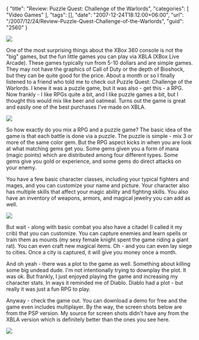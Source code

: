{
	"title": "Review: Puzzle Quest: Challenge of the Warlords",
	"categories": [
		"Video Games"
	],
	"tags": [],
	"date": "2007-12-24T18:12:00+06:00",
	"url": "/2007/12/24/Review-Puzzle-Quest-Challenge-of-the-Warlords",
	"guid": "2560"
}

<img src="http://static.raymondcamden.com/images/cfjedi/pglogoa.jpg">

One of the most surprising things about the XBox 360 console is not the "big" games, but the fun little games you can play via XBLA (XBox Live Arcade). These games typically run from 5-10 dollars and are simple games. They may not have the graphics of Call of Duty or the depth of Bioshock, but they can be quite good for the price. About a month or so I finally listened to a friend who told me to check out Puzzle Quest: Challenge of the Warlords. I knew it was a puzzle game, but it was also - get this - a RPG. Now frankly - I like RPGs quite a bit, and I like puzzle games a bit, but I thought this would mix like beer and oatmeal. Turns out the game is great and easily one of the best purchases I've made on XBLA.

<img src="http://static.raymondcamden.com/images/cfjedi/PQS1.jpg">

So how exactly do you mix a RPG and a puzzle game? The basic idea of the game is that each battle is done via a puzzle. The puzzle is simple - mix 3 or more of the same color gem. But the RPG aspect kicks in when you are look at what matching gems get you. Some gems given you a form of mana (magic points) which are distributed among four different types. Some gems give you gold or experience, and some gems do direct attacks on your enemy. 

You have a few basic character classes, including your typical fighters and mages, and you can customize your name and picture. Your character also has multiple skills that affect your magic ability and fighting skills. You also have an inventory of weapons, armors, and magical jewelry you can add as well.

<img src="http://static.raymondcamden.com/images/cfjedi/pq2.jpg">

But wait - along with basic combat you also have a citadel  (I called it my crib) that you can customize. You can capture enemies and learn spells or train them as mounts (my sexy female knight spent the game riding a giant rat). You can even craft new magical items. Oh - and you can even lay siege to cities. Once a city is captured, it will give you money once a month.

And oh yeah - there was a plot to the game as well. Something about killing some big undead dude. I'm not intentionally trying to downplay the plot. It was ok. But frankly, I just enjoyed playing the game and increasing my character stats. In ways it reminded me of Diablo. Diablo had a plot - but really it was just a fun RPG to play. 

Anyway - check the game out. You can download a demo for free and the game even includes multiplayer. By the way, the screen shots below are from the PSP version. My source for screen shots didn't have any from the XBLA version which is definitely better than the ones you see here.


<img src="http://static.raymondcamden.com/images/cfjedi/pq3.jpg">